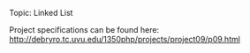 Topic: Linked List

Project specifications can be found here: http://debryro.tc.uvu.edu/1350php/projects/project09/p09.html
